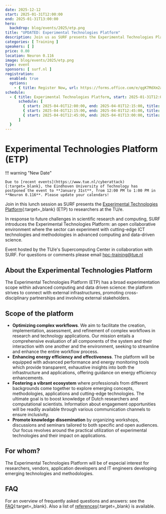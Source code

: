 ```yaml
---
date: 2025-12-12
start: 2025-01-31T12:00:00
end: 2025-01-31T13:00:00
hero:
  backdrop: blog/events/2025/etp.png
title: "UPDATED: Experimental Technologies Platform"
description: Join us as SURF presents the Experimental Technologies Platform (ETP) to researchers at the TU/e.
categories: [ Training ]
speakers: [ ]
price: 0.00
location: Neuron 0.116
image: blog/events/2025/etp.png
type: event
sponsors: [ surf.nl ]
registration:
  enabled: true
  options:
    - { title: Register Now, url: https://forms.office.com/e/qgK7MdXm2a, qr: true }
schedule:
  - { title: Experimental Technologies Platform, start: 2025-01-31T12:00:00, end: 2025-01-31T13:00:00, location: "Neuron 0.116",
      schedule: [
        { start: 2025-04-01T12:00:00, end: 2025-04-01T12:15:00, title: Networking Lunch },
        { start: 2025-04-01T12:15:00, end: 2025-04-01T12:45:00, title: Presentation },
        { start: 2025-04-01T12:45:00, end: 2025-04-01T13:00:00, title: "Discussion and Q&A" },
      ]
  }
---
```


# Experimental Technologies Platform (ETP)

!!! warning "New Date"

    Due to [recent events](https://www.tue.nl/cyberattack){:target=_blank}, the Eindhoven University of Technology has
    postponed the event to **January 31st**, from 12:00 PM to 1:00 PM in **Neuron 0.116**. Please update your calendars!

Join in this lunch session as SURF presents the 
[Experimental Technologies Platform](https://www.surf.nl/en/etp){:target=_blank} (ETP) to researchers at the TU/e.

In response to future challenges in scientific research and computing, SURF introduces the Experimental Technologies
Platform: an open collaborative environment where the sector can experiment with cutting-edge ICT technologies and
methodologies in advanced computing and data-driven science.

Event hosted by the TU/e's Supercomputing Center in collaboration with SURF. For questions or comments please email
[hpc-training@tue.nl](mailto:hpc-training@tue.nl)

<!-- more -->

## About the Experimental Technologies Platform

The Experimental Technologies Platform (ETP) has a broad experimentation scope within advanced computing and data driven
science: the platform strives to connect with external infrastructures, promoting cross-disciplinary partnerships and
involving external stakeholders.

## Scope of the platform

- **Optimizing complex workflows**. We aim to facilitate the creation, implementation, assessment, and refinement of
  complex workflows in research and technology applications. Our mission entails a comprehensive evaluation of all
  components of the system and their interaction with one another and the environment, seeking to streamline and enhance
  the entire workflow process.
- **Enhancing energy efficiency and effectiveness**. The platform will be equipped with advanced performance and energy
  monitoring tools which provide transparent, exhaustive insights into both the infrastructure and applications,
  offering guidance on energy efficiency enhancements.
- **Fostering a vibrant ecosystem** where professionals from different backgrounds come together to explore emerging
  concepts, methodologies, applications and cutting-edge technologies. The ultimate goal is to boost knowledge of Dutch
  researchers and computational scientists. Information about engagement opportunities will be readily available through
  various communication channels to ensure inclusivity.
- **Promote knowledge dissemination** by organizing workshops, discussions and seminars tailored to both specific and
  open audiences. Our focus revolves around the practical utilization of experimental technologies and their impact on
  applications.

## For whom?

The Experimental Technologies Platform will be of especial interest for researchers, vendors, application developers and
IT engineers developing emerging technologies and methodologies.

## FAQ

For an overview of frequently asked questions and answers: see
the [FAQ](https://servicedesk.surf.nl/wiki/display/WIKI/FAQs+Experimental+Technologies+Platform){:target=_blank}. Also a
list of [references](https://servicedesk.surf.nl/wiki/display/WIKI/Experimental+Technologies+Platform){:target=_blank}
is available.
